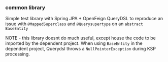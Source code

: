 ### common library
Simple test library with Spring JPA + OpenFeign QueryDSL to reproduce an issue with `@MappedSuperclass` and `@Querysupertype` on an `abstract BaseEntity`

NOTE - this library doesnt do much useful, except house the code to be imported by the dependent project. When using `BaseEntity` in the dependent project, Querydsl throws a `NullPointerException` during KSP processing.
